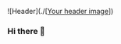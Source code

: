 ![Header](./[[Your header image](https://github.com/Ed-Odhiambo/Ed-Odhiambo/blob/main/GitHub-profile.png)])
### Hi there 👋

<!--
**Ed-Odhiambo/Ed-Odhiambo** is a ✨ _special_ ✨ repository because its `README.md` (this file) appears on your GitHub profile.

Here are some ideas to get you started:

- 🔭 I’m currently working on ...
- 🌱 I’m currently learning ...
- 👯 I’m looking to collaborate on ...
- 🤔 I’m looking for help with ...
- 💬 Ask me about ...
- 📫 How to reach me: ...
- 😄 Pronouns: ...
- ⚡ Fun fact: ...
-->
